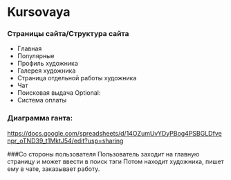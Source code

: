 # Kursovaya
### Страницы сайта/Структура сайта
 - Главная
 - Популярные
 - Профиль художника
 - Галерея художника
 - Страница отдельной работы художника
 - Чат
 - Поисковая выдача
Optional:
 - Система оплаты
### Диаграмма ганта:
https://docs.google.com/spreadsheets/d/14OZumUvYDyPBog4PSBGLDfvenpr_oTND39_t1MktJ54/edit?usp=sharing


###Со стороны пользователя
Пользователь заходит на главную страницу и может ввести в поиск тэги
Потом находит художника, пишет ему в чате, заказывает работу.
